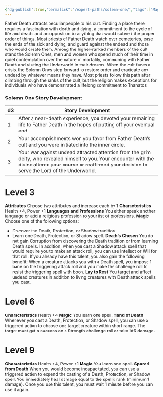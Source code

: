 ```yaml
---
{"dg-publish":true,"permalink":"/expert-paths/solemn-one/","tags":["Magic"]}
---
```


Father Death attracts peculiar people to his cult. Finding a place there requires a fascination with death and dying, a commitment to the cycle of life and death, and an opposition to anything that would subvert the proper order of things. Most priests of Father Death watch over cemeteries, ease the ends of the sick and dying, and guard against the undead and those who would create them.
Among the higher-ranked members of the cult stand the Solemn Ones, men and women who spend much of their time in quiet contemplation over the nature of mortality, communing with Father Death and visiting the Underworld in their dreams. When the cult faces a crisis, the Solemn Ones step forward to restore order and eradicate any undead by whatever means they have. Most priests follow this path after climbing through the ranks of the cult, but the religion makes exceptions for individuals who have demonstrated a lifelong commitment to Thanatos.
### Solemn One Story Development

| d3  | Story Development                                                                                                                                                                                                 |
| --- | ----------------------------------------------------------------------------------------------------------------------------------------------------------------------------------------------------------------- |
| 1   | After a near-death experience, you devoted your remaining life to Father Death in the hopes of putting off your eventual end.                                                                                     |
| 2   | Your accomplishments won you favor from Father Death’s cult and you were initiated into the inner circle.                                                                                                         |
| 3   | Your war against undead attracted attention from the grim deity, who revealed himself to you. Your encounter with the divine altered your course or reaffirmed your decision to serve the Lord of the Underworld. |
# Level 3
**Attributes** Choose two attributes and increase each by 1
**Characteristics** Health +4, Power +1
**Languages and Professions** You either speak another language or add a religious profession to your list of professions.
**Magic** Choose one of the following options:
- Discover the Death, Protection, or Shadow tradition.
- Learn one Death, Protection, or Shadow spell.
**Death’s Chosen** You do not gain Corruption from discovering the Death tradition or from learning Death spells. In addition, when you cast a Shadow attack spell that would require you to make an attack roll, you can use Intellect or Will for that roll.
If you already have this talent, you also gain the following benefit: When a creature attacks you with a Death spell, you impose 1 bane on the triggering attack roll and you make the challenge roll to resist the triggering spell with boon.
**Lay to Rest** You target and affect undead creatures in addition to living creatures with Death attack spells you cast.
# Level 6
**Characteristics** Health +4
**Magic** You learn one spell.
**Hand of Death** Whenever you cast a Death, Protection, or Shadow spell, you can use a triggered action to choose one target creature within short range. The target must get a success on a Strength challenge roll or take 1d6 damage.
# Level 9
**Characteristics** Health +4, Power +1
**Magic** You learn one spell.
**Spared from Death** When you would become incapacitated, you can use a triggered action to expend the casting of a Death, Protection, or Shadow spell. You immediately heal damage equal to the spell’s rank (minimum 1 damage). Once you use this talent, you must wait 1 minute before you can use it again.